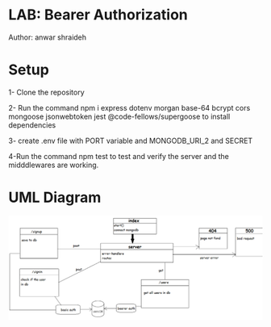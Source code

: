 # LAB: Bearer Authorization

Author: anwar shraideh


# Setup

1- Clone the repository 

2- Run the command npm i express dotenv morgan base-64 bcrypt cors mongoose jsonwebtoken jest @code-fellows/supergoose to install dependencies

3- create .env file with PORT variable and MONGODB_URI_2 and SECRET

4-Run the command npm test to test and verify the server and the midddlewares are working.

# UML Diagram

![uml](images/lab7uml.png)
